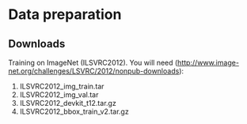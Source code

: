 # Data preparation

## Downloads
Training on ImageNet (ILSVRC2012).
You will need (http://www.image-net.org/challenges/LSVRC/2012/nonpub-downloads):
1. ILSVRC2012_img_train.tar
2. ILSVRC2012_img_val.tar
3. ILSVRC2012_devkit_t12.tar.gz
4. ILSVRC2012_bbox_train_v2.tar.gz
